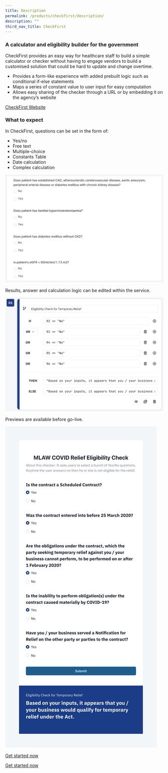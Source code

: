 ```yaml
---
title: Description
permalink: /products/checkfirst/description/
description: ""
third_nav_title: CheckFirst
---
```

### **A calculator and eligibility builder for the government**

CheckFirst provides an easy way for healthcare staff to build a simple calculator or checker without having to engage vendors to build a customised solution that could be hard to update and change overtime.

*   Provides a form-like experience with added prebuilt logic such as conditional if-else statements
*   Maps a series of constant value to user input for easy computation
*   Allows easy sharing of the checker through a URL or by embedding it on the agency’s website

[CheckFirst Website](https://www.checkfirst.gov.sg/)

### **What to expect**

In CheckFirst, questions can be set in the form of:
* Yes/no 
* Free text
* Multiple-choice  
* Constants Table
* Date calculation
* Complex calculation

![](/images/Asset%201@5.png)

Results, answer and calculation logic can be edited within the service.

![](/images/Yes_No%20step%203.png)

Previews are available before go-live.

![](/images/Yes_No%20Eligible%20result.png)

[Get started now](https://staging.d2p0smzkoz0iqs.amplifyapp.com/products/CheckFirst/get-started/)

[Get started now](https://cms.isomer.gov.sg/sites/ttsh-ogpshowcase/products/CheckFirst/get-started/)